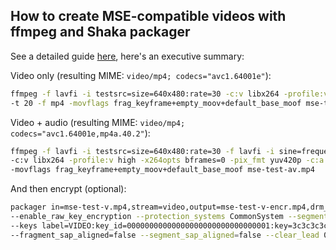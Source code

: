 ## How to create MSE-compatible videos with ffmpeg and Shaka packager

See a detailed guide [here](https://developer.mozilla.org/en-US/docs/Web/API/Media_Source_Extensions_API/Transcoding_assets_for_MSE), here's an executive summary:

Video only (resulting MIME: `video/mp4; codecs="avc1.64001e"`):
```bash
ffmpeg -f lavfi -i testsrc=size=640x480:rate=30 -c:v libx264 -profile:v high -x264opts bframes=0 -pix_fmt yuv420p \
-t 20 -f mp4 -movflags frag_keyframe+empty_moov+default_base_moof mse-test-v.mp4
```

Video + audio (resulting MIME: `video/mp4; codecs="avc1.64001e,mp4a.40.2"`):
```bash
ffmpeg -f lavfi -i testsrc=size=640x480:rate=30 -f lavfi -i sine=frequency=440:sample_rate=48000 \
-c:v libx264 -profile:v high -x264opts bframes=0 -pix_fmt yuv420p -c:a aac -ar 48000 -ac 2 -t 20 -f mp4 \
-movflags frag_keyframe+empty_moov+default_base_moof mse-test-av.mp4
```

And then encrypt (optional):
```bash
packager in=mse-test-v.mp4,stream=video,output=mse-test-v-encr.mp4,drm_label=VIDEO --protection_scheme cbcs \
--enable_raw_key_encryption --protection_systems CommonSystem --segment_duration 1 --fragment_duration 1 \
--keys label=VIDEO:key_id=00000000000000000000000000000001:key=3c3c3c3c3c3c3c3c3c3c3c3c3c3c3c3c:iv=d5fbd6b82ed93e4ef98ae40931ee33b7 \
--fragment_sap_aligned=false --segment_sap_aligned=false --clear_lead 0 --nogenerate_sidx_in_media_segments
```
